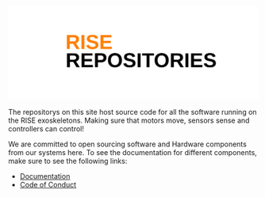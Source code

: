![Header](../assets/readme_header_gh.png)


The repositorys on this site host source code for all the software running on the RISE exoskeletons. Making sure that motors move, sensors sense and controllers can control! 

We are committed to open sourcing software and Hardware components from our systems here. To see the documentation for different components, make sure to see the following links:

- [Documentation](https://riseos-docs-e1325d.gitlab-pages.tu-berlin.de/)
- [Code of Conduct]() 